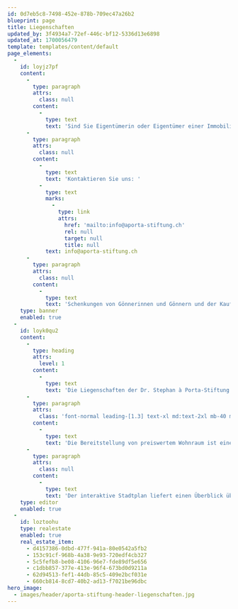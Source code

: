 ```yaml
---
id: 0d7eb5c8-7498-452e-878b-709ec47a26b2
blueprint: page
title: Liegenschaften
updated_by: 3f4934a7-72ef-446c-bf12-5336d13e6898
updated_at: 1700056479
template: templates/content/default
page_elements:
  -
    id: loyjz7pf
    content:
      -
        type: paragraph
        attrs:
          class: null
        content:
          -
            type: text
            text: 'Sind Sie Eigentümerin oder Eigentümer einer Immobilie? Möchten Sie Ihr Haus der Spekulation entziehen und einem guten Zweck zuführen?'
      -
        type: paragraph
        attrs:
          class: null
        content:
          -
            type: text
            text: 'Kontaktieren Sie uns: '
          -
            type: text
            marks:
              -
                type: link
                attrs:
                  href: 'mailto:info@aporta-stiftung.ch'
                  rel: null
                  target: null
                  title: null
            text: info@aporta-stiftung.ch
      -
        type: paragraph
        attrs:
          class: null
        content:
          -
            type: text
            text: 'Schenkungen von Gönnerinnen und Gönnern und der Kauf von Immobilien zu fairen Preisen ermöglichen es der Dr. Stephan à Porta Stiftung, nachhaltig zu wachsen. So können weitere Menschen von preiswertem Wohnraum profitieren und Zuwendungen ausgerichtet werden.'
    type: banner
    enabled: true
  -
    id: loyk0qu2
    content:
      -
        type: heading
        attrs:
          level: 1
        content:
          -
            type: text
            text: 'Die Liegenschaften der Dr. Stephan à Porta-Stiftung in der Stadt Zürich'
      -
        type: paragraph
        attrs:
          class: 'font-normal leading-[1.3] text-xl md:text-2xl mb-40 md:mb-60'
        content:
          -
            type: text
            text: 'Die Bereitstellung von preiswertem Wohnraum ist eines der Ziele, welches die Dr. Stephan à Porta-Stiftung seit ihrer Gründung konsequent verfolgt. Die Immobilien befinden sich in der Stadt Zürich, in den Stadtkreisen 4, 5, 6, 7, 8 und 10 (Wipkingen).'
      -
        type: paragraph
        attrs:
          class: null
        content:
          -
            type: text
            text: 'Der interaktive Stadtplan liefert einen Überblick über unsere Liegenschaften. Die markierten Bereiche können angeklickt werden. Details zu den Standorten und mehr Informationen zu den einzelnen Wohnungen erfahren Sie, wenn wir Ihnen eine Wohnung anbieten können.'
    type: editor
    enabled: true
  -
    id: loztoohu
    type: realestate
    enabled: true
    real_estate_item:
      - d4157386-0dbd-477f-941a-80e0542a5fb2
      - 153c91cf-968b-4a38-9e93-720edf4cb327
      - 5c5fefb8-be08-4106-96e7-fde89df5e656
      - c1dbb857-377e-413e-96f4-673bd0d9211a
      - 62d94513-fef1-44db-85c5-409e2bcf031e
      - 660cb814-8cd7-40b2-ad13-f7021be96dbc
hero_image:
  - images/header/aporta-stiftung-header-liegenschaften.jpg
---
```

